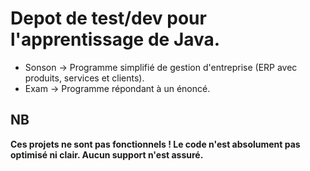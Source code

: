 # Depot de test/dev pour l'apprentissage de Java.
- Sonson -> Programme simplifié de gestion d'entreprise (ERP avec produits, services et clients).
- Exam -> Programme répondant à un énoncé.

## NB
**Ces projets ne sont pas fonctionnels ! Le code n'est absolument pas optimisé ni clair. Aucun support n'est assuré.**
